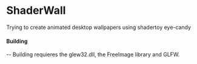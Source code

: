 # ShaderWall
Trying to create animated desktop wallpapers using shadertoy eye-candy

#### Building
--
Building requieres the glew32.dll, the FreeImage library and GLFW.
